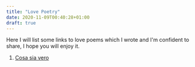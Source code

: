 ```yaml
---
title: "Love Poetry"
date: 2020-11-09T00:40:28+01:00
draft: true
---
```


Here I will list some links to love poems which I wrote and I'm confident to share, I hope you will enjoy it.

1. [Cosa sia vero](/Cosasiavero.txt)